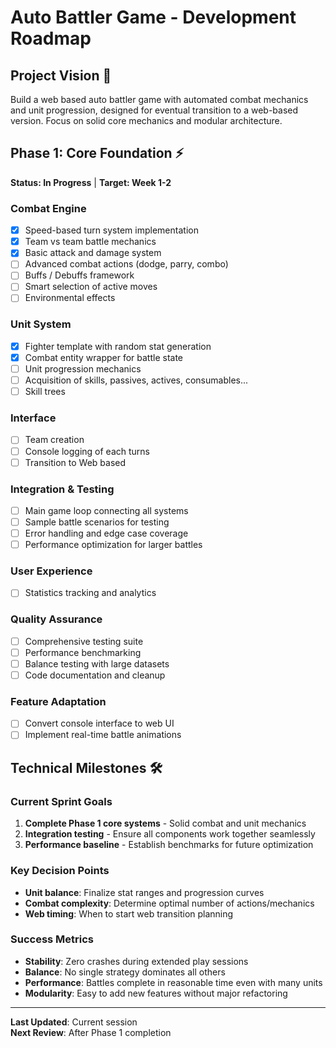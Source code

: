 # Auto Battler Game - Development Roadmap

## Project Vision 🎯
Build a web based auto battler game with automated combat mechanics and unit progression, designed for eventual transition to a web-based version. Focus on solid core mechanics and modular architecture.

## Phase 1: Core Foundation ⚡ 
**Status: In Progress** | **Target: Week 1-2**

### Combat Engine
- [x] Speed-based turn system implementation
- [x] Team vs team battle mechanics  
- [x] Basic attack and damage system
- [ ] Advanced combat actions (dodge, parry, combo)
- [ ] Buffs / Debuffs framework
- [ ] Smart selection of active moves
- [ ] Environmental effects

### Unit System
- [x] Fighter template with random stat generation
- [x] Combat entity wrapper for battle state
- [ ] Unit progression mechanics
- [ ] Acquisition of skills, passives, actives, consumables...
- [ ] Skill trees

### Interface
- [ ] Team creation
- [ ] Console logging of each turns
- [ ] Transition to Web based

### Integration & Testing
- [ ] Main game loop connecting all systems
- [ ] Sample battle scenarios for testing
- [ ] Error handling and edge case coverage
- [ ] Performance optimization for larger battles

### User Experience
- [ ] Statistics tracking and analytics

### Quality Assurance
- [ ] Comprehensive testing suite
- [ ] Performance benchmarking
- [ ] Balance testing with large datasets
- [ ] Code documentation and cleanup

### Feature Adaptation
- [ ] Convert console interface to web UI
- [ ] Implement real-time battle animations

## Technical Milestones 🛠️

### Current Sprint Goals
1. **Complete Phase 1 core systems** - Solid combat and unit mechanics
2. **Integration testing** - Ensure all components work together seamlessly  
3. **Performance baseline** - Establish benchmarks for future optimization

### Key Decision Points
- **Unit balance**: Finalize stat ranges and progression curves
- **Combat complexity**: Determine optimal number of actions/mechanics
- **Web timing**: When to start web transition planning

### Success Metrics
- **Stability**: Zero crashes during extended play sessions
- **Balance**: No single strategy dominates all others  
- **Performance**: Battles complete in reasonable time even with many units
- **Modularity**: Easy to add new features without major refactoring

---

**Last Updated**: Current session  
**Next Review**: After Phase 1 completion